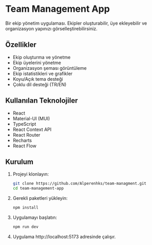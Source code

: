 # Team Management App

 Bir ekip yönetim uygulaması. Ekipler oluşturabilir, üye ekleyebilir ve organizasyon yapınızı görselleştirebilirsiniz.

## Özellikler

- Ekip oluşturma ve yönetme
- Ekip üyelerini yönetme  
- Organizasyon şeması görüntüleme
- Ekip istatistikleri ve grafikler
- Koyu/Açık tema desteği
- Çoklu dil desteği (TR/EN)

## Kullanılan Teknolojiler

- React
- Material-UI (MUI)
- TypeScript
- React Context API
- React Router
- Recharts
- React Flow

## Kurulum

1. Projeyi klonlayın:
   ```bash
   git clone https://github.com/Alperenhks/team-managment.git
   cd team-management-app
   ```

2. Gerekli paketleri yükleyin:
   ```bash
   npm install
   ```

3. Uygulamayı başlatın:
   ```bash
   npm run dev
   ```

4. Uygulama http://localhost:5173 adresinde çalışır.
